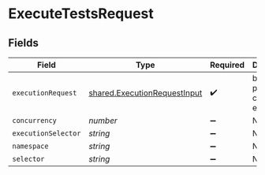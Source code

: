 # ExecuteTestsRequest


## Fields

| Field                                                                               | Type                                                                                | Required                                                                            | Description                                                                         |
| ----------------------------------------------------------------------------------- | ----------------------------------------------------------------------------------- | ----------------------------------------------------------------------------------- | ----------------------------------------------------------------------------------- |
| `executionRequest`                                                                  | [shared.ExecutionRequestInput](../../../sdk/models/shared/executionrequestinput.md) | :heavy_check_mark:                                                                  | body passed to configure executions                                                 |
| `concurrency`                                                                       | *number*                                                                            | :heavy_minus_sign:                                                                  | N/A                                                                                 |
| `executionSelector`                                                                 | *string*                                                                            | :heavy_minus_sign:                                                                  | N/A                                                                                 |
| `namespace`                                                                         | *string*                                                                            | :heavy_minus_sign:                                                                  | N/A                                                                                 |
| `selector`                                                                          | *string*                                                                            | :heavy_minus_sign:                                                                  | N/A                                                                                 |